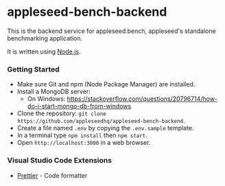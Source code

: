 # appleseed-bench-backend

This is the backend service for appleseed.bench, appleseed's standalone benchmarking application.

It is written using [Node.js](https://nodejs.org/).

### Getting Started

- Make sure Git and npm (Node Package Manager) are installed.
- Install a MongoDB server:
  - On Windows: https://stackoverflow.com/questions/20796714/how-do-i-start-mongo-db-from-windows
- Clone the repository: `git clone https://github.com/appleseedhq/appleseed-bench-backend`.
- Create a file named `.env` by copying the `.env.sample` template.
- In a terminal type `npm install` then `npm start`.
- Open `http://localhost:3000` in a web browser.

### Visual Studio Code Extensions

- [Prettier](https://prettier.io/) - Code formatter
